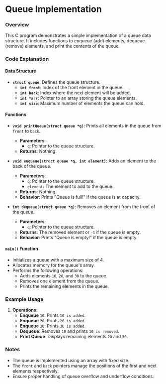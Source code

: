 # Queue Implementation

### Overview

This C program demonstrates a simple implementation of a queue data structure. It includes functions to enqueue (add) elements, dequeue (remove) elements, and print the contents of the queue.

### Code Explanation

#### Data Structure

- **`struct queue`**: Defines the queue structure.
  - **`int front`**: Index of the front element in the queue.
  - **`int back`**: Index where the next element will be added.
  - **`int *arr`**: Pointer to an array storing the queue elements.
  - **`int size`**: Maximum number of elements the queue can hold.

#### Functions

- **`void printQueue(struct queue *q)`**: Prints all elements in the queue from `front` to `back`.
  - **Parameters**:
    - `q`: Pointer to the queue structure.
  - **Returns**: Nothing.

- **`void enqueue(struct queue *q, int element)`**: Adds an element to the back of the queue.
  - **Parameters**:
    - `q`: Pointer to the queue structure.
    - `element`: The element to add to the queue.
  - **Returns**: Nothing.
  - **Behavior**: Prints "Queue is full!" if the queue is at capacity.

- **`int dequeue(struct queue *q)`**: Removes an element from the front of the queue.
  - **Parameters**:
    - `q`: Pointer to the queue structure.
  - **Returns**: The removed element or `-1` if the queue is empty.
  - **Behavior**: Prints "Queue is empty!" if the queue is empty.

#### `main()` Function

- Initializes a queue with a maximum size of 4.
- Allocates memory for the queue's array.
- Performs the following operations:
  - Adds elements `10`, `20`, and `30` to the queue.
  - Removes one element from the queue.
  - Prints the remaining elements in the queue.

### Example Usage

1. **Operations**:
    - **Enqueue** `10`: Prints `10 is added`.
    - **Enqueue** `20`: Prints `20 is added`.
    - **Enqueue** `30`: Prints `30 is added`.
    - **Dequeue**: Removes `10` and prints `10 is removed`.
    - **Print Queue**: Displays remaining elements `20` and `30`.

### Notes

- The queue is implemented using an array with fixed size.
- The `front` and `back` pointers manage the positions of the first and next elements respectively.
- Ensure proper handling of queue overflow and underflow conditions.
